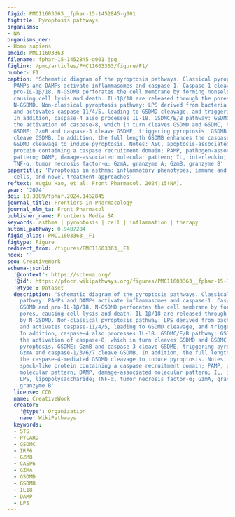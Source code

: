 ```yaml
---
figid: PMC11603363__fphar-15-1452845-g001
figtitle: Pyroptosis pathways
organisms:
- NA
organisms_ner:
- Homo sapiens
pmcid: PMC11603363
filename: fphar-15-1452845-g001.jpg
figlink: /pmc/articles/PMC11603363/figure/F1/
number: F1
caption: 'Schematic diagram of the pyroptosis pathways. Classical pyroptosis pathway:
  PAMPs and DAMPs activate inflammasomes and caspase-1. Caspase-1 cleaves GSDMD and
  pro-IL-1β/18. N-GSDMD perforates the cell membrane by forming nonselective pores,
  causing cell lysis and death. IL-1β/18 are released through the pores formed by
  N-GSDMD. Non-classical pyroptosis pathway: LPS derived from bacteria recognizes
  and activates caspase-11/4/5, leading to GSDMD cleavage, and triggering pyroptosis.
  In addition, caspase-4 also processes IL-18. GSDMC/E/B pathway: GSDMC: TNF-α induces
  the activation of caspase-8, which in turn cleaves GSDMD and GSDMC, triggering pyroptosis.
  GSDME: GzmB and caspase-3 cleave GSDME, triggering pyroptosis. GSDMB: GzmA and caspase-1/3/6/7
  cleave GSDMB. In addition, the full length GSDMB enhances the caspase-4-mediated
  GSDMD cleavage to induce pyroptosis. Notes: ASC, apoptosis-associated speck-like
  protein containing a caspase recruitment domain; PAMP, pathogen-associated molecular
  pattern; DAMP, damage-associated molecular pattern; IL, interleukin; LPS, lipopolysaccharide;
  TNF-α, tumor necrosis factor-α; GzmA, granzyme A; GzmB, granzyme B'
papertitle: 'Pyroptosis in asthma: inflammatory phenotypes, immune and non-immune
  cells, and novel treatment approaches'
reftext: Yuqiu Hao, et al. Front Pharmacol. 2024;15(NA).
year: '2024'
doi: 10.3389/fphar.2024.1452845
journal_title: Frontiers in Pharmacology
journal_nlm_ta: Front Pharmacol
publisher_name: Frontiers Media SA
keywords: asthma | pyroptosis | cell | inflammation | therapy
automl_pathway: 0.9487284
figid_alias: PMC11603363__F1
figtype: Figure
redirect_from: /figures/PMC11603363__F1
ndex: ''
seo: CreativeWork
schema-jsonld:
  '@context': https://schema.org/
  '@id': https://pfocr.wikipathways.org/figures/PMC11603363__fphar-15-1452845-g001.html
  '@type': Dataset
  description: 'Schematic diagram of the pyroptosis pathways. Classical pyroptosis
    pathway: PAMPs and DAMPs activate inflammasomes and caspase-1. Caspase-1 cleaves
    GSDMD and pro-IL-1β/18. N-GSDMD perforates the cell membrane by forming nonselective
    pores, causing cell lysis and death. IL-1β/18 are released through the pores formed
    by N-GSDMD. Non-classical pyroptosis pathway: LPS derived from bacteria recognizes
    and activates caspase-11/4/5, leading to GSDMD cleavage, and triggering pyroptosis.
    In addition, caspase-4 also processes IL-18. GSDMC/E/B pathway: GSDMC: TNF-α induces
    the activation of caspase-8, which in turn cleaves GSDMD and GSDMC, triggering
    pyroptosis. GSDME: GzmB and caspase-3 cleave GSDME, triggering pyroptosis. GSDMB:
    GzmA and caspase-1/3/6/7 cleave GSDMB. In addition, the full length GSDMB enhances
    the caspase-4-mediated GSDMD cleavage to induce pyroptosis. Notes: ASC, apoptosis-associated
    speck-like protein containing a caspase recruitment domain; PAMP, pathogen-associated
    molecular pattern; DAMP, damage-associated molecular pattern; IL, interleukin;
    LPS, lipopolysaccharide; TNF-α, tumor necrosis factor-α; GzmA, granzyme A; GzmB,
    granzyme B'
  license: CC0
  name: CreativeWork
  creator:
    '@type': Organization
    name: WikiPathways
  keywords:
  - STS
  - PYCARD
  - GSDMC
  - IRF6
  - GZMB
  - CASP6
  - GZMA
  - GSDMD
  - GSDMB
  - IL18
  - DAMP
  - LPS
---
```

